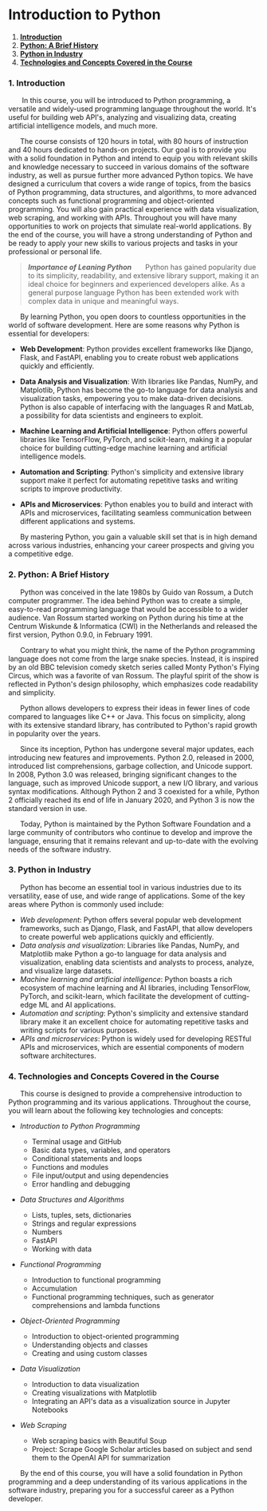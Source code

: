 # Introduction to Python

1. **[Introduction](#1-introduction)**
2. **[Python: A Brief History](#2-python-a-brief-history)**
3. **[Python in Industry](#3-python-in-industry)**
4. **[Technologies and Concepts Covered in the Course](#4-technologies-and-concepts-covered-in-the-course)**


### 1. Introduction

<span>&nbsp;&nbsp;&nbsp;&nbsp;&nbsp;&nbsp;</span> In this course, you will be introduced to Python programming, a versatile and widely-used programming language throughout the world.  It's useful for building web API's, analyzing and visualizing data, creating artificial intelligence models, and much more.

<span>&nbsp;&nbsp;&nbsp;&nbsp;&nbsp;&nbsp;</span>The course consists of 120 hours in total, with 80 hours of instruction and 40 hours dedicated to hands-on projects. Our goal is to provide you with a solid foundation in Python and intend to equip you with relevant skills and knowledge necessary to succeed in various domains of the software industry, as well as pursue further more advanced Python topics. We have designed a curriculum that covers a wide range of topics, from the basics of Python programming, data structures, and algorithms, to more advanced concepts such as functional programming and object-oriented programming. You will also gain practical experience with data visualization, web scraping, and working with APIs. Throughout you will have many opportunities to work on projects that simulate real-world applications. By the end of the course, you will have a strong understanding of Python and be ready to apply your new skills to various projects and tasks in your professional or personal life.

> ***Importance of Leaning Python***
   <span>&nbsp;&nbsp;&nbsp;&nbsp;&nbsp;&nbsp;</span>Python has gained popularity due to its simplicity, readability, and extensive library support, making it an ideal choice for beginners and experienced developers alike. As a general purpose language Python has been extended work with complex data in unique and meaningful ways. 
   >
   <span>&nbsp;&nbsp;&nbsp;&nbsp;&nbsp;&nbsp;</span>By learning Python, you open doors to countless opportunities in the world of software development. Here are some reasons why Python is essential for developers:
>
   - **Web Development**: Python provides excellent frameworks like Django, Flask, and FastAPI, enabling you to create robust web applications quickly and efficiently.
  > 
   - **Data Analysis and Visualization**: With libraries like Pandas, NumPy, and Matplotlib, Python has become the go-to language for data analysis and visualization tasks, empowering you to make data-driven decisions.  Python is also capable of interfacing with the languages R and MatLab, a possibility for data scientists and engineers to exploit.
   >
   - **Machine Learning and Artificial Intelligence**: Python offers powerful libraries like TensorFlow, PyTorch, and scikit-learn, making it a popular choice for building cutting-edge machine learning and artificial intelligence models.
   >
   - **Automation and Scripting**: Python's simplicity and extensive library support make it perfect for automating repetitive tasks and writing scripts to improve productivity.
   >
   - **APIs and Microservices**: Python enables you to build and interact with APIs and microservices, facilitating seamless communication between different applications and systems.
>
   <span>&nbsp;&nbsp;&nbsp;&nbsp;&nbsp;&nbsp;</span>By mastering Python, you gain a valuable skill set that is in high demand across various industries, enhancing your career prospects and giving you a competitive edge.

### 2. Python: A Brief History

   <span>&nbsp;&nbsp;&nbsp;&nbsp;&nbsp;&nbsp;</span>Python was conceived in the late 1980s by Guido van Rossum, a Dutch computer programmer. The idea behind Python was to create a simple, easy-to-read programming language that would be accessible to a wider audience. Van Rossum started working on Python during his time at the Centrum Wiskunde & Informatica (CWI) in the Netherlands and released the first version, Python 0.9.0, in February 1991.

   <span>&nbsp;&nbsp;&nbsp;&nbsp;&nbsp;&nbsp;</span>Contrary to what you might think, the name of the Python programming language does not come from the large snake species. Instead, it is inspired by an old BBC television comedy sketch series called Monty Python's Flying Circus, which was a favorite of van Rossum. The playful spirit of the show is reflected in Python's design philosophy, which emphasizes code readability and simplicity.

   <span>&nbsp;&nbsp;&nbsp;&nbsp;&nbsp;&nbsp;</span>Python allows developers to express their ideas in fewer lines of code compared to languages like C++ or Java. This focus on simplicity, along with its extensive standard library, has contributed to Python's rapid growth in popularity over the years.

   <span>&nbsp;&nbsp;&nbsp;&nbsp;&nbsp;&nbsp;</span>Since its inception, Python has undergone several major updates, each introducing new features and improvements. Python 2.0, released in 2000, introduced list comprehensions, garbage collection, and Unicode support. In 2008, Python 3.0 was released, bringing significant changes to the language, such as improved Unicode support, a new I/O library, and various syntax modifications. Although Python 2 and 3 coexisted for a while, Python 2 officially reached its end of life in January 2020, and Python 3 is now the standard version in use.

   <span>&nbsp;&nbsp;&nbsp;&nbsp;&nbsp;&nbsp;</span>Today, Python is maintained by the Python Software Foundation and a large community of contributors who continue to develop and improve the language, ensuring that it remains relevant and up-to-date with the evolving needs of the software industry.


### 3. Python in Industry
   <span>&nbsp;&nbsp;&nbsp;&nbsp;&nbsp;&nbsp;</span>Python has become an essential tool in various industries due to its versatility, ease of use, and wide range of applications. Some of the key areas where Python is commonly used include:

   - *Web development*: Python offers several popular web development frameworks, such as Django, Flask, and FastAPI, that allow developers to create powerful web applications quickly and efficiently.
   - *Data analysis and visualization*: Libraries like Pandas, NumPy, and Matplotlib make Python a go-to language for data analysis and visualization, enabling data scientists and analysts to process, analyze, and visualize large datasets.
   - *Machine learning and artificial intelligence*: Python boasts a rich ecosystem of machine learning and AI libraries, including TensorFlow, PyTorch, and scikit-learn, which facilitate the development of cutting-edge ML and AI applications.
   - *Automation and scripting*: Python's simplicity and extensive standard library make it an excellent choice for automating repetitive tasks and writing scripts for various purposes.
   - *APIs and microservices*: Python is widely used for developing RESTful APIs and microservices, which are essential components of modern software architectures.

### 4. Technologies and Concepts Covered in the Course
   <span>&nbsp;&nbsp;&nbsp;&nbsp;&nbsp;&nbsp;</span>This course is designed to provide a comprehensive introduction to Python programming and its various applications. Throughout the course, you will learn about the following key technologies and concepts:

   - *Introduction to Python Programming*
      * Terminal usage and GitHub
      * Basic data types, variables, and operators
      * Conditional statements and loops
      * Functions and modules
      * File input/output and using dependencies
      * Error handling and debugging

   - *Data Structures and Algorithms*
      * Lists, tuples, sets, dictionaries
      * Strings and regular expressions
      * Numbers
      * FastAPI
      * Working with data

   - *Functional Programming*
      * Introduction to functional programming
      * Accumulation
      * Functional programming techniques, such as generator comprehensions and lambda functions

   - *Object-Oriented Programming*
      * Introduction to object-oriented programming
      * Understanding objects and classes
      * Creating and using custom classes

   - *Data Visualization*
      * Introduction to data visualization
      * Creating visualizations with Matplotlib
      * Integrating an API's data as a visualization source in Jupyter Notebooks

   - *Web Scraping*
      * Web scraping basics with Beautiful Soup
      * Project: Scrape Google Scholar articles based on subject and send them to the OpenAI API for summarization

   <span>&nbsp;&nbsp;&nbsp;&nbsp;&nbsp;&nbsp;</span>By the end of this course, you will have a solid foundation in Python programming and a deep understanding of its various applications in the software industry, preparing you for a successful career as a Python developer.

